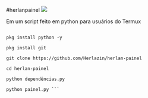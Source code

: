#herlanpainel
![](https://github.com/Herlazin/herlan-painel/blob/main/Screenshot_20220124-065511.png)

Em
um script feito em python para usuários do Termux 
```

pkg install python -y 

pkg install git 

git clone https://github.com/Herlazin/herlan-painel

cd herlan-painel

python dependências.py

python painel.py ```
